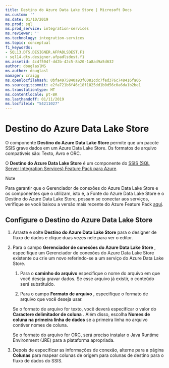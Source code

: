 ```yaml
---
title: Destino do Azure Data Lake Store | Microsoft Docs
ms.custom: ''
ms.date: 01/10/2019
ms.prod: sql
ms.prod_service: integration-services
ms.reviewer: ''
ms.technology: integration-services
ms.topic: conceptual
f1_keywords:
- SQL13.DTS.DESIGNER.AFPADLSDEST.F1
- sql14.dts.designer.afpadlsdest.f1
ms.assetid: 4c4f504f-dd2b-42c5-8a20-1a8ad9a5d632
author: douglaslMS
ms.author: douglasl
manager: craigg
ms.openlocfilehash: 0bfa4975840a93f0081cdc7fed376c748416fa06
ms.sourcegitcommit: e2fa721b6f46c18f1825dd1b0d56c0a6da1b2be1
ms.translationtype: HT
ms.contentlocale: pt-BR
ms.lasthandoff: 01/11/2019
ms.locfileid: "54211027"
---
```

# <a name="azure-data-lake-store-destination"></a>Destino do Azure Data Lake Store
  O componente **Destino do Azure Data Lake Store** permite que um pacote SSIS grave dados em um Azure Data Lake Store. Os formatos de arquivo compatíveis são: Texto, Avro e ORC. 
  
 O **Destino do Azure Data Lake Store** é um componente do [SSIS (SQL Server Integration Services) Feature Pack para Azure](../../integration-services/azure-feature-pack-for-integration-services-ssis.md).
 
> [!NOTE]
> Para garantir que o Gerenciador de conexões do Azure Data Lake Store e os componentes que o utilizam, isto é, a Fonte do Azure Data Lake Store e o Destino do Azure Data Lake Store, possam se conectar aos serviços, verifique se você baixou a versão mais recente do Azure Feature Pack [aqui](https://www.microsoft.com/download/details.aspx?id=49492). 

## <a name="configure-the-azure-data-lake-store-destination"></a>Configure o Destino do Azure Data Lake Store  
1. Arraste e solte **Destino do Azure Data Lake Store** para o designer de fluxo de dados e clique duas vezes nele para ver o editor.  

2.  Para o campo **Gerenciador de conexões do Azure Data Lake Store** , especifique um Gerenciador de conexões do Azure Data Lake Store existente ou crie um novo referindo-se a um serviço do Azure Data Lake Store.  
  
    1.  Para o **caminho do arquivo** especifique o nome do arquivo em que você deseja gravar dados. Se esse arquivo já existir, o conteúdo será substituído.  
  
    2.  Para o campo **Formato de arquivo** , especifique o formato de arquivo que você deseja usar.  
  
       Se o formato de arquivo for texto, você deverá especificar o valor do **Caractere delimitador de coluna** . Além disso, escolha **Nomes de coluna na primeira linha de dados** se a primeira linha no arquivo contiver nomes de coluna.  

       Se o formato do arquivo for ORC, será preciso instalar o Java Runtime Environment (JRE) para a plataforma apropriada.
  
3.  Depois de especificar as informações de conexão, alterne para a página **Colunas** para mapear colunas de origem para colunas de destino para o fluxo de dados do SSIS.  

